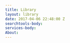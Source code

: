 ```yaml
---
title: Library
layout: library
date: 2017-04-06 22:48:00 Z
searchtools-body:
services-body:
About:
---
```

